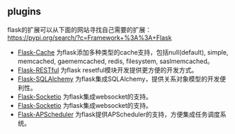 ## plugins
flask的扩展可以从下面的网站寻找自己需要的扩展：  
https://pypi.org/search/?c=Framework+%3A%3A+Flask

* [Flask-Cache](https://pythonhosted.org/Flask-Cache/) 为flask添加多种类型的cache支持，包括null(default), simple, memcached, gaememcached, redis, filesystem, saslmemcached。 
* [Flask-RESTful](https://flask-restful.readthedocs.io/en/latest/) 为flask resetful模块开发提供更方便的开发方式。
* [Flask-SQLAlchemy](https://flask-sqlalchemy.palletsprojects.com/en/2.x/) 为flask集成SQLAlchemy，提供关系对象模型的开发便利性。
* [Flask-Socketio](https://flask-socketio.readthedocs.io/en/latest/) 为flask集成websocket的支持。
* [Flask-Socketio](https://flask-socketio.readthedocs.io/en/latest/) 为flask集成websocket的支持。
* [Flask-APScheduler](https://github.com/viniciuschiele/flask-apscheduler) 为flask提供APScheduler的支持，方便集成任务调度系统。

